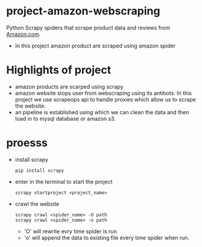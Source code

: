 # project-amazon-webscraping

Python Scrapy spiders that scrape product data and reviews from [Amazon.com](https://www.amazon.com/). 

- In this project amazon product are scraped using amazon spider

# Highlights of project
- amazon products are scarped using scrapy
- amazon website stops user from webscraping using its antibots. In this project we use scrapeops api to handle proxies which allow us to scrape the website.
- an pipeline is established using which we can clean the data and then load in to mysql database or amazon s3.

# proesss
- install scrapy
  ```
  pip install scrapy
  ```
- enter in the terminal to start the project
  ```
  scrapy startproject <project_name>
  ```
- crawl the website
  ```
  scrapy crawl <spider_name> -O path
  scrapy crawl <spider_name> -o path
  ```
  - 'O' will rewrite evry time spider is run
  - 'o' will append the data to existing file every time spider when run.
